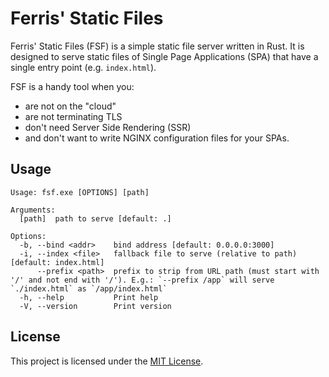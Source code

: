 # Ferris' Static Files

Ferris' Static Files (FSF) is a simple static file server written in Rust.
It is designed to serve static files of Single Page Applications (SPA)
that have a single entry point (e.g. `index.html`).

FSF is a handy tool when you:

- are not on the "cloud"
- are not terminating TLS
- don't need Server Side Rendering (SSR)
- and don't want to write NGINX configuration files for your SPAs.

## Usage

```
Usage: fsf.exe [OPTIONS] [path]                                                                                                                                      
                                                                                                                                                                     
Arguments:                                                                                                                                                           
  [path]  path to serve [default: .]                                                                                                                                 
                                                                                                                                                                     
Options:                                                                                                                                                             
  -b, --bind <addr>    bind address [default: 0.0.0.0:3000]                                                                                                          
  -i, --index <file>   fallback file to serve (relative to path) [default: index.html]                                                                               
      --prefix <path>  prefix to strip from URL path (must start with '/' and not end with '/'). E.g.: `--prefix /app` will serve `./index.html` as `/app/index.html`
  -h, --help           Print help                                                                                                                                    
  -V, --version        Print version
```

## License

This project is licensed under the [MIT License](./LICENSE).
